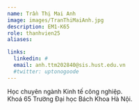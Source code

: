 ```yaml
---
name: Trần Thị Mai Anh
image: images/TranThiMaiAnh.jpg
description: EM1-K65
role: thanhvien25
aliases:

links:
  linkedin: #
  email: anh.ttm202840@sis.hust.edu.vn
  #twitter: uptonogoode
---
```


Học chuyên ngành Kinh tế công nghiệp.
<br>
Khoá 65 Trường Đại học Bách Khoa Hà Nội.
